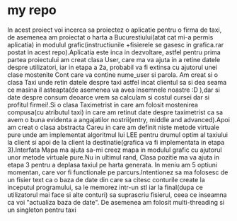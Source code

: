 # my repo
In acest proiect voi incerca sa proiectez o aplicatie pentru o firma de taxi, de asemenea am proiectat o harta a Bucurestiului(atat cat mi-a permis aplicatia) in modulul grafic(instructiunile +fisierele se gasesc in grafica.rar postat in acest repo).Aplicatia este inca in dezvoltare, astfel pentru prima partea proiectului am creat clasa User, care ma va ajuta in a retine datele despre utilizatori, iar in etapa a 2a, probabil va fi extinsa cu ajutorul unei clase mostenite Cont care va contine nume_user si parola.
Am creat si o clasa Taxi unde retin datele despre taxi astfel incat clientul sa si dea seama ce masina il asteapta(de asemenea va avea insemnele noastre :D ),dar si date despre consum deoarce vrem sa calculam si costul cursei dar si profitul firmei!.Si o clasa Taximetrist in care am folosit mostenirea compusa(cu atributul taxi) in care am retinut date despre taximetrist ca sa avem o buna evidenta a angajatilor nostrii(entry, middle and advanced).Apoi am creat o clasa abstracta Careu in care am definit niste metode virtuale pure unde am implementat algoritmul lui LEE pentru drumul optim al taxiului la client si apoi de la client la destinatie(grafica va fi implementata in etapa 3).Interfata Mapa ma ajuta sa-mi creez mapa in modulul grafic cu ajutorul unor metode virtuale pure.Nu in ultimul rand, Clasa pozitie ma va ajuta in etapa 3 pentru a deplasa taxiul pe harta generata.
In meniu am 5 optiuni momentan, care vor fi functionale pe parcurs.Intentionez sa ma folosesc de un fisier text ca o baza de date din care sa citesc conturile create la inceputul programului, sa le memorez intr-un stl iar la final(dupa ce utilizatorul mai face si alte conturi) sa suprascriu fisierul, ceea ce inseamna ca voi "actualiza baza de date".
De asemenea am folosit multi-threading si un singleton pentru taxi
